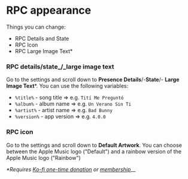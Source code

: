 # RPC appearance

Things you can change:

* RPC Details and State
* RPC Icon
* RPC Large Image Text\*

### RPC details/state_/_large image text

Go to the settings and scroll down to **Presence Details**/-**State**/- **Large Image Text**\*. You can use the following variables:

* `%title%` - song title => e.g. `Tití Me Preguntó`
* `%album%` - album name => e.g. `Un Verano Sin Ti`
* `%artist%` - artist name => e.g. `Bad Bunny`
* `%version%` - app version => e.g. `4.0.0`

### RPC icon

Go to the settings and scroll down to **Default Artwork**. You can choose between the Apple Music logo ("Default") and a rainbow version of the Apple Music logo ("Rainbow")

_\*Requires_ [_Ko-fi one-time donation_](https://ko-fi.com/zephra) _or_ [_membership_](https://ko-fi.com/zephra/tiers)__
